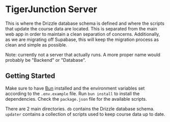 # TigerJunction Server

This is where the Drizzle database schema is defined and where the scripts that update the course data are located. This is separated from the main web app in order to maintain a clean separation of concerns. Additionally, as we are migrating off Supabase, this will keep the migration process as clean and simple as possible.

Note: currently not a server that actually runs. A more proper name would probably be "Backend" or "Database".

## Getting Started

Make sure to have [Bun](https://bun.sh) installed and the environment variables set according to the `.env.example` file. Run `bun install` to install the dependencies. Check the `package.json` file for the available scripts.

There are 2 main directories. `db` contains the Drizzle database schema. `updater` contains a collection of scripts used to keep course data up to date.
